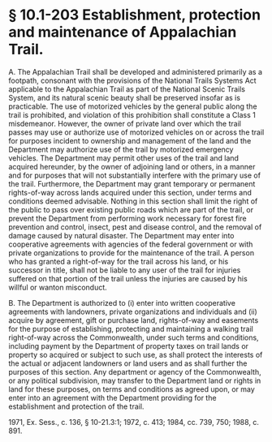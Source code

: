 # § 10.1-203 Establishment, protection and maintenance of Appalachian Trail.

<p>A. The Appalachian Trail shall be developed and administered primarily as a footpath, consonant with the provisions of the National Trails Systems Act applicable to the Appalachian Trail as part of the National Scenic Trails System, and its natural scenic beauty shall be preserved insofar as is practicable. The use of motorized vehicles by the general public along the trail is prohibited, and violation of this prohibition shall constitute a Class 1 misdemeanor. However, the owner of private land over which the trail passes may use or authorize use of motorized vehicles on or across the trail for purposes incident to ownership and management of the land and the Department may authorize use of the trail by motorized emergency vehicles. The Department may permit other uses of the trail and land acquired hereunder, by the owner of adjoining land or others, in a manner and for purposes that will not substantially interfere with the primary use of the trail. Furthermore, the Department may grant temporary or permanent rights-of-way across lands acquired under this section, under terms and conditions deemed advisable. Nothing in this section shall limit the right of the public to pass over existing public roads which are part of the trail, or prevent the Department from performing work necessary for forest fire prevention and control, insect, pest and disease control, and the removal of damage caused by natural disaster. The Department may enter into cooperative agreements with agencies of the federal government or with private organizations to provide for the maintenance of the trail. A person who has granted a right-of-way for the trail across his land, or his successor in title, shall not be liable to any user of the trail for injuries suffered on that portion of the trail unless the injuries are caused by his willful or wanton misconduct.</p><p>B. The Department is authorized to (i) enter into written cooperative agreements with landowners, private organizations and individuals and (ii) acquire by agreement, gift or purchase land, rights-of-way and easements for the purpose of establishing, protecting and maintaining a walking trail right-of-way across the Commonwealth, under such terms and conditions, including payment by the Department of property taxes on trail lands or property so acquired or subject to such use, as shall protect the interests of the actual or adjacent landowners or land users and as shall further the purposes of this section. Any department or agency of the Commonwealth, or any political subdivision, may transfer to the Department land or rights in land for these purposes, on terms and conditions as agreed upon, or may enter into an agreement with the Department providing for the establishment and protection of the trail.</p><p>1971, Ex. Sess., c. 136, § 10-21.3:1; 1972, c. 413; 1984, cc. 739, 750; 1988, c. 891.</p>
